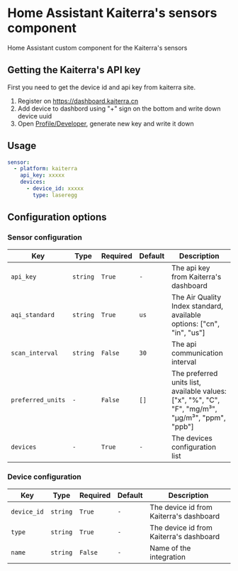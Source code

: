 # Home Assistant Kaiterra's sensors component
Home Assistant custom component for the Kaiterra's sensors

## Getting the Kaiterra's API key
First you need to get the device id and api key from kaiterra site.
1. Register on https://dashboard.kaiterra.cn
2. Add device to dashbord using "+" sign on the bottom and write down device uuid
3. Open [Profile/Developer](https://dashboard.kaiterra.cn/me/account/developer), generate new key and write it down

## Usage

```yaml
sensor:
  - platform: kaiterra
    api_key: xxxxx
    devices:
      - device_id: xxxxx
        type: laseregg 
```

## Configuration options

### Sensor configuration

Key | Type | Required | Default | Description
-- | -- | -- | -- | --
`api_key` | `string` | `True` | `-` | The api key from Kaiterra's dashboard
`aqi_standard` | `string` | `True` | `us` | The Air Quality Index standard, available options: ["cn", "in", "us"]
`scan_interval` | `string` | `False` | `30` | The api communication interval
`preferred_units` | `-` | `False` | `[]` | The preferred units list, available values: ["x", "%", "C", "F", "mg/m³", "µg/m³", "ppm", "ppb"]
`devices` | `-` | `True` | `-` | The devices configuration list

### Device configuration

Key | Type | Required | Default | Description
-- | -- | -- | -- | --
`device_id` | `string` | `True` | `-` | The device id from Kaiterra's dashboard
`type` | `string` | `True` | `-` | The device id from Kaiterra's dashboard
`name` | `string` | `False` | `-` | Name of the integration
